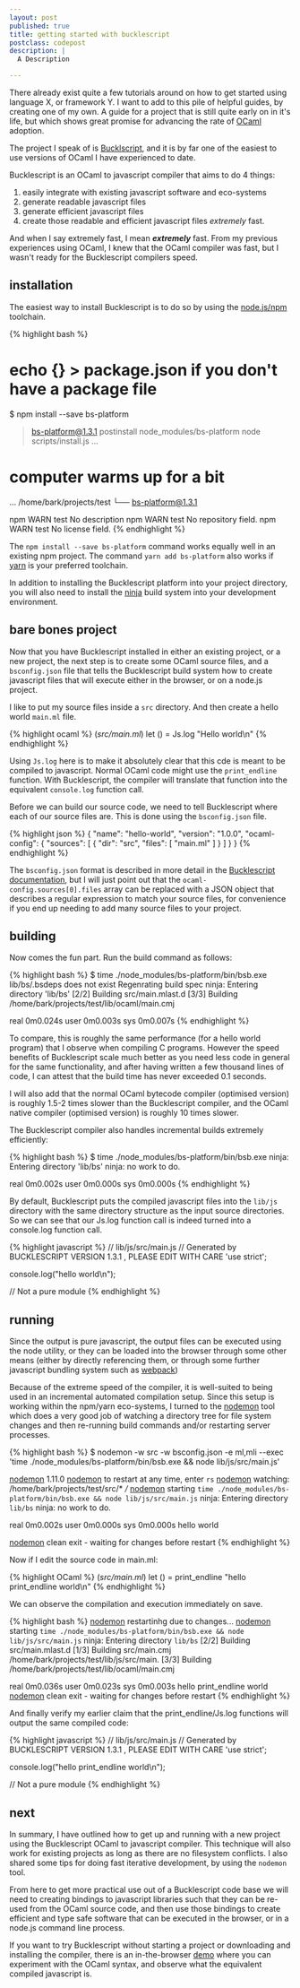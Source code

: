 ```yaml
---
layout: post
published: true
title: getting started with bucklescript
postclass: codepost
description: |
  A Description

---
```


There already exist quite a few tutorials around on how to get started using language X,
or framework Y.
I want to add to this pile of helpful guides,
by creating one of my own.
A guide for a project that is still quite early on in it's life,
but which shows great promise for advancing the rate of [OCaml][] adoption.

[OCaml]: http://www.ocaml.org/

The project I speak of is [Bucklscript][],
and it is by far one of the easiest to use versions of OCaml I have experienced to date.

[Bucklscript]: https://bloomberg.github.io/bucklescript/

Bucklescript is an OCaml to javascript compiler that aims to do 4 things:

1. easily integrate with existing javascript software and eco-systems
2. generate readable javascript files
3. generate efficient javascript files
4. create those readable and efficient javascript files *extremely* fast.

And when I say extremely fast,
I mean ___extremely___ fast.
From my previous experiences using OCaml,
I knew that the OCaml compiler was fast,
but I wasn't ready for the Bucklescript compilers speed.

## installation

The easiest way to install Bucklescript is to do so by using the [node.js/npm][] toolchain.

[node.js/npm]: https://www.npmjs.com/

{% highlight bash %}
# echo {} > package.json if you don't have a package file
$ npm install --save bs-platform

> bs-platform@1.3.1 postinstall node_modules/bs-platform
> node scripts/install.js
...
# computer warms up for a bit
...
/home/bark/projects/test
└── bs-platform@1.3.1

npm WARN test No description
npm WARN test No repository field.
npm WARN test No license field.
{% endhighlight %}

The `npm install --save bs-platform` command works equally well in an existing npm project.
The command `yarn add bs-platform` also works if [yarn][] is your preferred toolchain.

[yarn]: https://yarnpkg.com/

In addition to installing the Bucklescript platform into your project directory,
you will also need to install the [ninja][] build system into your development environment.

[ninja]: https://ninja-build.org/

## bare bones project

Now that you have Bucklescript installed in either an existing project,
or a new project,
the next step is to create some OCaml source files,
and a `bsconfig.json` file that tells the Bucklescript build system how to create javascript files that will execute either in the browser, or on a node.js project.

I like to put my source files inside a `src` directory.
And then create a hello world `main.ml` file.

{% highlight ocaml %}
(*src/main.ml*)
let () =
  Js.log "Hello world\n"
{% endhighlight %}

Using `Js.log` here is to make it absolutely clear that this cde is meant to be compiled to javascript.
Normal OCaml code might use the `print_endline` function.
With Bucklescript,
the compiler will translate that function into the equivalent `console.log` function call.

Before we can build our source code,
we need to tell Bucklescript where each of our source files are.
This is done using the `bsconfig.json` file.

{% highlight json %}
{
  "name": "hello-world",
  "version": "1.0.0",
  "ocaml-config": {
    "sources": [
      {
        "dir": "src",
        "files": [
          "main.ml"
        ]
      }
    ]
  }
}
{% endhighlight %}

The `bsconfig.json` format is described in more detail in the [Bucklescript documentation][],
but I will just point out that the `ocaml-config.sources[0].files` array can be replaced with a JSON object that describes a regular expression to match your source files,
for convenience if you end up needing to add many source files to your project.

[Bucklescript documentation]: https://bloomberg.github.io/bucklescript/Manual.html#_build_system_support

## building

Now comes the fun part.
Run the build command as follows:

{% highlight bash %}
$ time ./node_modules/bs-platform/bin/bsb.exe
lib/bs/.bsdeps does not exist
Regenrating build spec
ninja: Entering directory 'lib/bs'
[2/2] Building src/main.mlast.d
[3/3] Building /home/bark/projects/test/lib/ocaml/main.cmj

real    0m0.024s
user    0m0.003s
sys     0m0.007s
{% endhighlight %}

To compare,
this is roughly the same performance
(for a hello world program)
that I observe when compiling C programs.
However the speed benefits of Bucklescript scale much better as you need less code in general for the same functionality,
and after having written a few thousand lines of code,
I can attest that the build time has never exceeded 0.1 seconds.

I will also add that the normal OCaml bytecode compiler
(optimised version)
is roughly 1.5-2 times slower than the Bucklescript compiler,
and the OCaml native compiler
(optimised version)
is roughly 10 times slower.

The Bucklescript compiler also handles incremental builds extremely efficiently:

{% highlight bash %}
$ time ./node_modules/bs-platform/bin/bsb.exe
ninja: Entering directory 'lib/bs'
ninja: no work to do.

real    0m0.002s
user    0m0.000s
sys     0m0.000s
{% endhighlight %}

By default,
Bucklescript puts the compiled javascript files into the `lib/js` directory with the same directory structure as the input source directories.
So we can see that our Js.log function call is indeed turned into a console.log function call.

{% highlight javascript %}
// lib/js/src/main.js
// Generated by BUCKLESCRIPT VERSION 1.3.1 , PLEASE EDIT WITH CARE
'use strict';


console.log("hello world\n");

// Not a pure module
{% endhighlight %}

## running

Since the output is pure javascript,
the output files can be executed using the node utility,
or they can be loaded into the browser through some other means
(either by directly referencing them,
or through some further javascript bundling system such as [webpack][])

[webpack]: https://webpack.github.io/

Because of the extreme speed of the compiler,
it is well-suited to being used in an incremental automated compilation setup.
Since this setup is working within the npm/yarn eco-systems,
I turned to the [nodemon][] tool which does a very good job of watching a directory tree for file system changes and then re-running build commands and/or restarting server processes.

[nodemon]: https://nodemon.io/

{% highlight bash %}
$ nodemon -w src -w bsconfig.json -e ml,mli --exec 'time ./node_modules/bs-platform/bin/bsb.exe && node lib/js/src/main.js'

[nodemon] 1.11.0
[nodemon] to restart at any time, enter `rs`
[nodemon] watching: /home/bark/projects/test/src/* */*
[nodemon] starting `time ./node_modules/bs-platform/bin/bsb.exe && node lib/js/src/main.js`
ninja: Entering directory `lib/bs`
ninja: no work to do.

real    0m0.002s
user    0m0.000s
sys     0m0.000s
hello world

[nodemon] clean exit - waiting for changes before restart
{% endhighlight %}

Now if I edit the source code in main.ml:

{% highlight OCaml %}
(*src/main.ml*)
let () =
  print_endline "hello print_endline world\n"
{% endhighlight %}

We can observe the compilation and execution immediately on save.

{% highlight bash %}
[nodemon] restartinhg due to changes...
[nodemon] starting `time ./node_modules/bs-platform/bin/bsb.exe && node lib/js/src/main.js`
ninja: Entering directory `lib/bs`
[2/2] Building src/main.mlast.d
[1/3] Building src/main.cmj /home/bark/projects/test/lib/js/src/main.
[3/3] Building /home/bark/projects/test/lib/ocaml/main.cmj

real    0m0.036s
user    0m0.023s
sys     0m0.003s
hello print_endline world
[nodemon] clean exit - waiting for changes before restart
{% endhighlight %}

And finally verify my earlier claim that the print_endline/Js.log functions will output the same compiled code:

{% highlight javascript %}
// lib/js/src/main.js
// Generated by BUCKLESCRIPT VERSION 1.3.1 , PLEASE EDIT WITH CARE
'use strict';


console.log("hello print_endline world\n");

// Not a pure module
{% endhighlight %}

## next

In summary,
I have outlined how to get up and running with a new project using the Bucklescript OCaml to javascript compiler.
This technique will also work for existing projects as long as there are no filesystem conflicts.
I also shared some tips for doing fast iterative development,
by using the `nodemon` tool.

From here to get more practical use out of a Bucklescript code base we will need to creating bindings to javascript libraries such that they can be re-used from the OCaml source code,
and then use those bindings to create efficient and type safe software that can be executed in the browser,
or in a node.js command line process.

If you want to try Bucklescript without starting a project or downloading and installing the compiler,
there is an in-the-browser [demo][] where you can experiment with the OCaml syntax,
and observe what the equivalent compiled javascript is.

[demo]: https://bloomberg.github.io/bucklescript/js-demo/index.html
